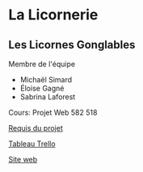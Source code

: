# La Licornerie

## Les Licornes Gonglables

Membre de l'équipe
<ul>
  <li>Michaël Simard</li>
  <li>Éloise Gagné</li>
  <li>Sabrina Laforest</li>
</ul>

Cours: Projet Web 582 518

[Requis du projet](https://smnarnold.com/projets/obnl)

[Tableau Trello](https://trello.com/b/QLkdQEq0/la-licornerie-les-licornes-gonflables)

[Site web](http://lalicornerie.epizy.com/)




